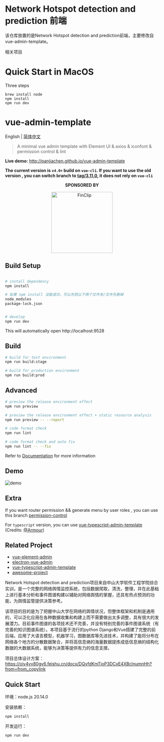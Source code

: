 # Network Hotspot detection and prediction 前端

该仓库放置的是Network Hotspot detection and prediction前端，主要修改自vue-admin-template。

相关项目
# Quick Start in MacOS
Three steps
```
brew install node
npm install
npm run dev
```

# vue-admin-template

English | [简体中文](./README-zh.md)

> A minimal vue admin template with Element UI & axios & iconfont & permission control & lint

**Live demo:** http://panjiachen.github.io/vue-admin-template


**The current version is `v4.0+` build on `vue-cli`. If you want to use the old version , you can switch branch to [tag/3.11.0](https://github.com/PanJiaChen/vue-admin-template/tree/tag/3.11.0), it does not rely on `vue-cli`**

<p align="center">
  <b>SPONSORED BY</b>
</p>
<p align="center">
   <a href="https://finclip.com?from=vue_element" title="FinClip" target="_blank">
      <img height="200px" src="https://gitee.com/panjiachen/gitee-cdn/raw/master/vue%E8%B5%9E%E5%8A%A9.png" title="FinClip">
   </a>
</p>

## Build Setup

```bash

# install dependency
npm install

# 如果 npm install 没能成功，可以先把以下两个文件夹/文件先删掉
node_modules
package-lock.json


# develop
npm run dev
```

This will automatically open http://localhost:9528

## Build

```bash
# build for test environment
npm run build:stage

# build for production environment
npm run build:prod
```

## Advanced

```bash
# preview the release environment effect
npm run preview

# preview the release environment effect + static resource analysis
npm run preview -- --report

# code format check
npm run lint

# code format check and auto fix
npm run lint -- --fix
```

Refer to [Documentation](https://panjiachen.github.io/vue-element-admin-site/guide/essentials/deploy.html) for more information

## Demo

![demo](https://github.com/PanJiaChen/PanJiaChen.github.io/blob/master/images/demo.gif)

## Extra

If you want router permission && generate menu by user roles , you can use this branch [permission-control](https://github.com/PanJiaChen/vue-admin-template/tree/permission-control)

For `typescript` version, you can use [vue-typescript-admin-template](https://github.com/Armour/vue-typescript-admin-template) (Credits: [@Armour](https://github.com/Armour))

## Related Project

- [vue-element-admin](https://github.com/PanJiaChen/vue-element-admin)
- [electron-vue-admin](https://github.com/PanJiaChen/electron-vue-admin)
- [vue-typescript-admin-template](https://github.com/Armour/vue-typescript-admin-template)
- [awesome-project](https://github.com/PanJiaChen/vue-element-admin/issues/2312)

Network Hotspot detection and prediction项目来自中山大学软件工程学院综合实训，是一个完整的网络舆情监控系统，包括数据爬取，清洗，整理，并在此基础上进行基本分析和事件图谱构建以辅助对网络舆情的掌握，还具有热点预测的功能，为舆情监管提供决策参考。

该项目的目的是为了把握中山大学在网络的舆情状况，但整体框架和机制是通用的，可以泛化应用在各种数据收集和构建上而不需要做出太多调整，具有很大的发展潜力。目前事件图谱的各项技术还不完善，并没有特别完善的事件图谱系统（有完善的知识图谱系统）。本项目基于流行的python Django和Vue搭建了完整的前后端，应用了大语言模型，机器学习，图数据库等先进技术，并构建了能将分布在网络各个地方的分散数据聚合，并将高信息熵的海量数据提炼成低信息熵的结构化数据的大数据系统，能够为决策等提供有力的信息支撑。

项目总体设计方案：https://oiv4vv80gv6.feishu.cn/docx/DQyfdKmTjoP3DCxE4XBclnumnHh?from=from_copylink

## Quick Start

环境：node.js 20.14.0

安装依赖：

```
npm install
```

开发运行：

```
npm run dev
```
